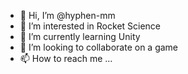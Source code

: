- 👋 Hi, I’m @hyphen-mm
- 👀 I’m interested in Rocket Science
- 🌱 I’m currently learning Unity 
- 💞️ I’m looking to collaborate on a game
- 📫 How to reach me ...

<!---
hyphen-mm/hyphen-mm is a ✨ special ✨ repository because its `README.md` (this file) appears on your GitHub profile.
You can click the Preview link to take a look at your changes.
--->
